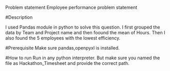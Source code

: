 Problem statement 
Employee performance problem statement

#Description

I used Pandas module in python to solve this question.
I first grouped the data by Team and Project name and then foound the mean of Hours.
Then I also found the 5 employees with the lowest efficiency.

#Prerequisite
Make sure pandas,openpyxl is installed.

#How to run
Run in any python interpreter. But make sure you named the file as Hackathon_Timesheet and provide the correct path.
